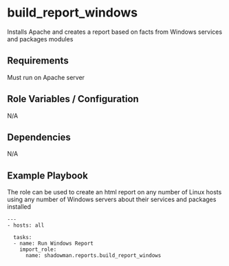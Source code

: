 build_report_windows
========

Installs Apache and creates a report based on facts from Windows services and packages modules

Requirements
------------

Must run on Apache server

Role Variables / Configuration
--------------

N/A

Dependencies
------------

N/A

Example Playbook
----------------

The role can be used to create an html report on any number of Linux hosts using any number of Windows servers about their services and packages installed


```
---
- hosts: all

  tasks:
  - name: Run Windows Report
    import_role:
      name: shadowman.reports.build_report_windows

```
